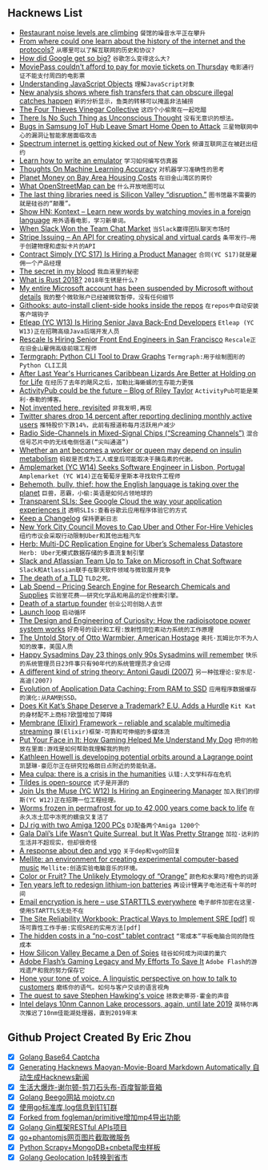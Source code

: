 ## Hacknews List


- [Restaurant noise levels are climbing](https://www.vox.com/2018/4/18/17168504/restaurants-noise-levels-loud-decibels)  `餐馆的噪音水平正在攀升`
- [From where could one learn about the history of the internet and the protocols?](item?id=17607095)  `从哪里可以了解互联网的历史和协议?`
- [How did Google get so big?](https://www.cbsnews.com/news/how-did-google-get-so-big/)  `谷歌怎么变得这么大?`
- [MoviePass couldn’t afford to pay for movie tickets on Thursday](https://money.cnn.com/2018/07/27/media/moviepass-service-outage/index.html)  `电影通行证不能支付周四的电影票`
- [Understanding JavaScript Objects](https://blog.halolabs.io/understanding-javascript-objects-d31cd24ca60f)  `理解JavaScript对象`
- [New analysis shows where fish transfers that can obscure illegal catches happen](https://www.scientificamerican.com/article/science-closes-in-on-big-scale-fish-poachers-in-the-wild-wet/)  `新的分析显示，鱼类的转移可以掩盖非法捕捞`
- [The Four Thieves Vinegar Collective](https://motherboard.vice.com/en_us/article/43pngb/how-to-make-your-own-medicine-four-thieves-vinegar-collective)  `这四个小偷聚在一起吃醋`
- [There Is No Such Thing as Unconscious Thought](http://nautil.us/issue/62/systems/there-is-no-such-thing-as-unconscious-thought)  `没有无意识的想法。`
- [Bugs in Samsung IoT Hub Leave Smart Home Open to Attack](https://threatpost.com/bugs-in-samsung-iot-hub-leave-smart-home-open-to-attack/134454/)  `三星物联网中心的漏洞让智能家居面临攻击`
- [Spectrum internet is getting kicked out of New York](https://www.theverge.com/2018/7/27/17622846/spectrum-charter-cable-internet-new-york-kicked-out)  `频谱互联网正在被赶出纽约`
- [Learn how to write an emulator](http://www.emulator101.com/)  `学习如何编写仿真器`
- [Thoughts On Machine Learning Accuracy](https://aws.amazon.com/blogs/aws/thoughts-on-machine-learning-accuracy/)  `对机器学习准确性的思考`
- [Planet Money on Bay Area Housing Costs](https://www.npr.org/sections/money/2018/07/27/633238360/episode-856-yes-in-my-backyard)  `在旧金山湾区的房价`
- [What OpenStreetMap can be](http://blog.systemed.net/post/15)  `什么开放地图可以`
- [The last thing libraries need is Silicon Valley “disruption.”](https://www.vox.com/first-person/2018/7/26/17616516/amazon-silicon-valley-libraries-forbes)  `图书馆最不需要的就是硅谷的“颠覆”。`
- [Show HN: Kontext – Learn new words by watching movies in a foreign language](https://kontext.xyz/)  `用外语看电影，学习新单词。`
- [When Slack Won the Team Chat Market](https://zapier.com/blog/slack-versus-hipchat/)  `当Slack赢得团队聊天市场时`
- [Stripe Issuing – An API for creating physical and virtual cards](https://stripe.com/issuing)  `条带发行—用于创建物理和虚拟卡片的API`
- [Contract Simply (YC S17) Is Hiring a Product Manager](item?id=17629682)  `合同(YC S17)就是雇佣一个产品经理`
- [The secret in my blood](https://www.bbc.co.uk/news/resources/idt-sh/the_secret_in_my_blood)  `我血液里的秘密`
- [What is Rust 2018?](https://blog.rust-lang.org/2018/07/27/what-is-rust-2018.html)  `2018年生锈是什么?`
- [My entire Microsoft account has been suspended by Microsoft without details](item?id=17627093)  `我的整个微软账户已经被微软暂停，没有任何细节`
- [Githooks: auto-install client-side hooks inside the repos](https://blog.viktoradam.net/2018/07/26/githooks-auto-install-hooks/)  `在repos中自动安装客户端钩子`
- [Etleap (YC W13) Is Hiring Senior Java Back-End Developers](item?id=17627890)  `Etleap (YC W13)正在招聘高级Java后端开发人员`
- [Rescale Is Hiring Senior Front End Engineers in San Francisco](https://jobs.lever.co/rescale/db57778b-268d-473d-9edf-111fb843265a?lever-origin=applied&amp;lever-source%5B%5D=Hacker%20News)  `Rescale正在旧金山雇佣高级前端工程师`
- [Termgraph: Python CLI Tool to Draw Graphs](https://github.com/mkaz/termgraph)  `Termgraph:用于绘制图形的Python CLI工具`
- [After Last Year&#39;s Hurricanes Caribbean Lizards Are Better at Holding on for Life](https://www.theatlantic.com/science/archive/2018/07/hurricanes-irma-maria-lizard-grip/566006/?single_page=true)  `在经历了去年的飓风之后，加勒比海蜥蜴的生存能力更强`
- [ActivityPub could be the future – Blog of Riley Taylor](https://blog.digitalscofflaw.com/articles/activitypub-could-be-the-future/)  `ActivityPub可能是莱利·泰勒的博客。`
- [Not invented here, revisited](http://theengineeringmanager.com/growth/not-invented-here-revisited/)  `非我发明,再现`
- [Twitter shares drop 14 percent after reporting declining monthly active users](https://www.cnbc.com/2018/07/27/twitter-earnings-q2-2018.html)  `推特股价下跌14%，此前有报道称每月活跃用户减少`
- [Radio Side-Channels in Mixed-Signal Chips (“Screaming Channels”)](https://github.com/eurecom-s3/screaming_channels)  `混合信号芯片中的无线电侧信道(“尖叫通道”)`
- [Whether an ant becomes a worker or queen may depend on insulin metabolism](https://www.nytimes.com/2018/07/26/science/ants-genes-queen.html)  `蚂蚁是否成为工人或皇后可能取决于胰岛素的代谢。`
- [Amplemarket (YC W14) Seeks Software Engineer in Lisbon, Portugal](item?id=17631594)  `Amplemarket (YC W14)正在葡萄牙里斯本寻找软件工程师`
- [Behemoth, bully, thief: how the English language is taking over the planet](https://www.theguardian.com/news/2018/jul/27/english-language-global-dominance)  `巨兽，恶霸，小偷:英语是如何占领地球的`
- [Transparent SLIs: See Google Cloud the way your application experiences it](https://cloudplatform.googleblog.com/2018/07/transparent-slis-see-google-cloud-the-way-your-application-experiences-it.html)  `透明SLIs:查看谷歌云应用程序体验它的方式`
- [Keep a Changelog](https://keepachangelog.com)  `保持更新日志`
- [New York City Council Moves to Cap Uber and Other For-Hire Vehicles](https://www.nytimes.com/2018/07/26/nyregion/new-york-city-council-uber-limit.html)  `纽约市议会采取行动限制Uber和其他出租汽车`
- [Herb: Multi-DC Replication Engine for Uber’s Schemaless Datastore](https://eng.uber.com/herb-datacenter-replication/)  `Herb: Uber无模式数据存储的多直流复制引擎`
- [Slack and Atlassian Team Up to Take on Microsoft in Chat Software](https://www.bloomberg.com/news/articles/2018-07-26/slack-and-atlassian-team-up-to-take-on-microsoft-in-chat-software)  `Slack和Atlassian联手在聊天软件领域与微软展开竞争`
- [The death of a TLD](https://blog.benjojo.co.uk/post/the-death-of-a-tld)  `TLD之死。`
- [Lab Spend – Pricing Search Engine for Research Chemicals and Supplies](http://www.labspend.com)  `实验室花费——研究化学品和用品的定价搜索引擎。`
- [Death of a startup founder](https://factordaily.com/attune-arvindkumar-alagarswamy/)  `创业公司创始人去世`
- [Launch loop](https://en.wikipedia.org/wiki/Launch_loop)  `启动循环`
- [The Design and Engineering of Curiosity: How the radioisotope power system works](http://www.planetary.org/blogs/emily-lakdawalla/2018/0514-book-excerpt-curiosity-mmrtg.html)  `好奇号的设计和工程:放射性同位素动力系统的工作原理`
- [The Untold Story of Otto Warmbier, American Hostage](https://www.gq.com/story/otto-warmbier-north-korea-american-hostage-true-story)  `奥托·瓦姆比尔不为人知的故事，美国人质`
- [Happy Sysadmins Day 23 things only 90s Sysadmins will remember](https://discoposse.com/2018/03/20/23-things-only-90s-sysadmins-will-remember/)  `快乐的系统管理员日23件事只有90年代的系统管理员才会记得`
- [A different kind of string theory: Antoni Gaudi (2007)](https://memetician.livejournal.com/201202.html)  `另一种弦理论:安东尼·高迪(2007)`
- [Evolution of Application Data Caching: From RAM to SSD](https://medium.com/netflix-techblog/evolution-of-application-data-caching-from-ram-to-ssd-a33d6fa7a690)  `应用程序数据缓存的演化:从RAM到SSD。`
- [Does Kit Kat’s Shape Deserve a Trademark? E.U. Adds a Hurdle](https://www.nytimes.com/2018/07/25/world/europe/kit-kat-nestle-trademark.html)  `Kit Kat的身材配不上商标?欧盟增加了障碍`
- [Membrane (Elixir) Framework – reliable and scalable multimedia streaming](https://www.membraneframework.org)  `膜(Elixir)框架-可靠和可伸缩的多媒体流`
- [Put Your Face in It: How Gaming Helped Me Understand My Dog](https://www.npr.org/sections/monkeysee/2018/07/18/629760717/put-your-face-in-it-how-gaming-helped-me-understand-my-dog)  `把你的脸放在里面:游戏是如何帮助我理解我的狗的`
- [Kathleen Howell is developing potential orbits around a Lagrange point](https://www.bloomberg.com/news/features/2018-07-25/one-woman-s-math-could-help-nasa-put-people-on-mars)  `凯瑟琳·豪厄尔正在研究拉格朗日点附近的势能轨道。`
- [Mea culpa: there is a crisis in the humanities](http://sappingattention.blogspot.com/2018/07/mea-culpa-there-is-crisis-in-humanities.html)  `认错:人文学科存在危机`
- [Tildes is open-source](https://blog.tildes.net/open-source)  `式子是开源的`
- [Join Us the  Muse (YC W12) Is Hiring an Engineering Manager](https://www.themuse.com/jobs/themuse/engineering-manager-9b5605)  `加入我们的缪斯(YC W12)正在招聘一位工程经理。`
- [Worms frozen in permafrost for up to 42,000 years come back to life](http://siberiantimes.com/science/casestudy/news/worms-frozen-in-permafrost-for-up-to-42000-years-come-back-to-life/)  `在永久冻土层中冻死的蠕虫又复活了`
- [DJ rig with two Amiga 1200 PCs](http://cdm.link/2018/07/dj-mod-amiga-1200-commodore/)  `DJ配备两个Amiga 1200个`
- [Gala Dalí’s Life Wasn’t Quite Surreal, but It Was Pretty Strange](https://www.nytimes.com/2018/07/25/arts/design/gala-salvador-dali-exhibition.html)  `加拉·达利的生活并不超现实，但却很奇怪`
- [A response about dep and vgo](https://peter.bourgon.org/blog/2018/07/27/a-response-about-dep-and-vgo.html)  `关于dep和vgo的回复`
- [Mellite: an environment for creating experimental computer-based music](https://sciss.github.io/Mellite/)  `Mellite:创造实验电脑音乐的环境。`
- [Color or Fruit? The Unlikely Etymology of “Orange”](https://lithub.com/color-or-fruit-on-the-unlikely-etymology-of-orange/)  `颜色和水果吗?橙色的词源`
- [Ten years left to redesign lithium-ion batteries](https://www.nature.com/articles/d41586-018-05752-3)  `再设计锂离子电池还有十年的时间`
- [Email encryption is here – use STARTTLS everywhere](https://www.dwheeler.com/blog/2018/07/24/#email-encryption)  `电子邮件加密在这里-使用STARTTLS无处不在`
- [The Site Reliability Workbook: Practical Ways to Implement SRE [pdf]](https://services.google.com/fh/files/misc/the-site-reliability-workbook-next18.pdf)  `现场可靠性工作手册:实现SRE的实用方法[pdf]`
- [The hidden costs in a “no-cost” tablet contract](https://www.prisonpolicy.org/blog/2018/07/24/no-cost-contract/)  `“零成本”平板电脑合同的隐性成本`
- [How Silicon Valley Became a Den of Spies](https://www.politico.com/magazine/story/2018/07/27/silicon-valley-spies-china-russia-219071)  `硅谷如何成为间谍的巢穴`
- [Adobe Flash’s Gaming Legacy and My Efforts To Save It](https://blog.usejournal.com/adobe-flashs-gaming-legacy-thousands-upon-thousands-of-titles-and-my-efforts-to-save-it-58c14811558a)  `Adobe Flash的游戏遗产和我的努力保存它`
- [Hone your tone of voice. A linguistic perspective on how to talk to customers](https://unbabel.com/blog/tone-of-voice-linguistic-perspective/)  `磨练你的语气。如何与客户交谈的语言视角`
- [The quest to save Stephen Hawking&#39;s voice](https://www.sfchronicle.com/bayarea/article/The-Silicon-Valley-quest-to-preserve-Stephen-12759775.php)  `拯救史蒂芬·霍金的声音`
- [Intel delays 10nm Cannon Lake processors, again, until late 2019](https://www.theinquirer.net/inquirer/news/3036660/intel-10nm-cannon-lake-processors-delayed-again-until-late-2019)  `英特尔再次推迟了10nm佳能湖处理器，直到2019年末`

## Github Project Created By Eric Zhou

- [x] [Golang Base64 Captcha](https://github.com/mojocn/base64Captcha)
- [x] [Generating Hacknews Maoyan-Movie-Board Markdown Automatically 自动生成Hacknews新闻](https://github.com/dejavuzhou/md-genie)
- [x] [生活大爆炸-谢尔顿-剪刀石头布-百度智能音箱](https://github.com/mojocn/dueros-bang-game)
- [x] [Golang Beego网站 mojotv.cn](https://github.com/mojocn/www.mojotv.cn)
- [x] [使用go标准库,log信息到钉钉群](https://github.com/mojocn/dooger)
- [x] [Forked from fogleman/primitive增加mp4导出功能](https://github.com/mojocn/primitive)
- [x] [Golang Gin框架RESTful APIs项目](https://github.com/JJJJJJJerk/ezier-golang-web-api-framework)
- [x] [go+phantomjs网页图片截取微服务](https://github.com/mojocn/screen_shot)
- [x] [Python Scrapy+MongoDB+cnbeta爬虫样板](https://github.com/mojocn/scrapy_mongodb_boilerplate_cnbeta)
- [x] [Golang Geolocation Ip转换到省市](https://github.com/mojocn/ip2location)